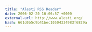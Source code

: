 ```yaml
---
title: "Alesti RSS Reader"
date: 2006-02-20 16:06:57 +0000
external-url: http://www.alesti.org/
hash: 661d0b5c9b41bec10504334983f6829a
---
```



